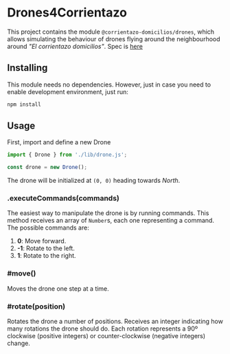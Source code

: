 # Drones4Corrientazo

This project contains the module `@corrientazo-domicilios/drones`, which allows simulating the behaviour of drones flying around the neighbourhood around _"El corrientazo domicilios"_. Spec is [here](docs/backend-dev-technical-test-.pdf)

## Installing

This module needs no dependencies. However, just in case you need to enable development environment, just run:

```sh
npm install
```

## Usage

First, import and define a new Drone

```js
import { Drone } from './lib/drone.js';

const drone = new Drone();
```

The drone will be initialized at `(0, 0)` heading towards _North_.

### .executeCommands(commands)

The easiest way to manipulate the drone is by running commands. This method receives an array of `Number`s, each one representing a command. The possible commands are:

1. **0**: Move forward.
2. **-1**: Rotate to the left.
3. **1**: Rotate to the right.

### #move()

Moves the drone one step at a time.

### #rotate(position)

Rotates the drone a number of positions. Receives an integer indicating how many rotations the drone should do. Each rotation represents a 90º clockwise (positive integers) or counter-clockwise (negative integers) change.
